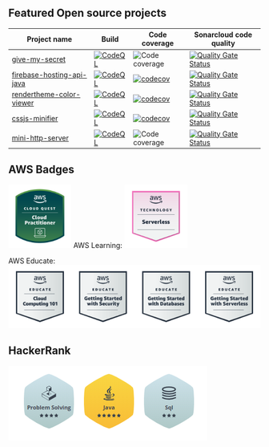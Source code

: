 ## Featured Open source projects

| Project name | Build | Code coverage | Sonarcloud code quality |
| ------------ | ----- | ------------- | ------------ |
| [give-my-secret](https://github.com/peter-szrnka/give-my-secret) | [![CodeQL](https://github.com/peter-szrnka/give-my-secret/actions/workflows/codeql.yml/badge.svg)](https://github.com/peter-szrnka/give-my-secret/actions/workflows/codeql.yml) | ![Code coverage](https://sonarcloud.io/api/project_badges/measure?project=peter-szrnka_give-my-secret-backend&metric=coverage) | [![Quality Gate Status](https://sonarcloud.io/api/project_badges/measure?project=peter-szrnka_give-my-secret-backend&metric=alert_status)](https://sonarcloud.io/summary/new_code?id=peter-szrnka_give-my-secret-backend) |
| [firebase-hosting-api-java](https://github.com/peter-szrnka/firebase-hosting-api-java) | [![CodeQL](https://github.com/szrnka-peter/firebase-hosting-api-java/actions/workflows/codeql-analysis.yml/badge.svg)](https://github.com/szrnka-peter/firebase-hosting-api-java/actions/workflows/codeql-analysis.yml) | [![codecov](https://codecov.io/gh/szrnka-peter/firebase-hosting-api-java/branch/main/graph/badge.svg?token=2TNS2ZU8ZF)](https://codecov.io/gh/szrnka-peter/firebase-hosting-api-java) | [![Quality Gate Status](https://sonarcloud.io/api/project_badges/measure?project=szrnka-peter_firebase-hosting-api-java&metric=alert_status)](https://sonarcloud.io/summary/new_code?id=szrnka-peter_firebase-hosting-api-java) |
| [rendertheme-color-viewer](https://github.com/peter-szrnka/rendertheme-color-viewer) | [![CodeQL](https://github.com/szrnka-peter/rendertheme-color-viewer/actions/workflows/codeql-analysis.yml/badge.svg)](https://github.com/szrnka-peter/rendertheme-color-viewer/actions/workflows/codeql-analysis.yml) | [![codecov](https://codecov.io/gh/szrnka-peter/rendertheme-color-viewer/branch/main/graph/badge.svg)](https://codecov.io/gh/szrnka-peter/rendertheme-color-viewer) | [![Quality Gate Status](https://sonarcloud.io/api/project_badges/measure?project=peter-szrnka_rendertheme-color-viewer&metric=alert_status)](https://sonarcloud.io/summary/new_code?id=peter-szrnka_rendertheme-color-viewer) |
| [cssjs-minifier](https://github.com/peter-szrnka/cssjs-minifier) | [![CodeQL](https://github.com/szrnka-peter/cssjs-minifier/actions/workflows/codeql.yml/badge.svg)](https://github.com/szrnka-peter/cssjs-minifier/actions/workflows/codeql.yml) | [![codecov](https://codecov.io/gh/szrnka-peter/cssjs-minifier/branch/master/graph/badge.svg)](https://codecov.io/gh/szrnka-peter/cssjs-minifier)| [![Quality Gate Status](https://sonarcloud.io/api/project_badges/measure?project=peter-szrnka_cssjs-minifier&metric=alert_status)](https://sonarcloud.io/summary/new_code?id=peter-szrnka_cssjs-minifier) |
| [mini-http-server](https://github.com/peter-szrnka/mini-http-server) | [![CodeQL](https://github.com/szrnka-peter/mini-http-server/actions/workflows/codeql.yml/badge.svg)](https://github.com/peter-szrnka/mini-http-server/actions/workflows/codeql.yml) | ![Code coverage](https://sonarcloud.io/api/project_badges/measure?project=peter-szrnka_mini-http-server&metric=coverage) | [![Quality Gate Status](https://sonarcloud.io/api/project_badges/measure?project=peter-szrnka_mini-http-server&metric=alert_status)](https://sonarcloud.io/summary/new_code?id=peter-szrnka_mini-http-server) |

## AWS Badges
<img src="aws_cloud_quest.png" width="25%" height="25%" />
AWS Learning:
<img src="aws_serverless_badge.png" width="25%" height="25%" />

AWS Educate:<br/>
<img src="aws_cloud_101.png" width="25%" height="25%" /><img src="aws_educate_security.png" width="25%" height="25%" /><img src="aws_educate_databases.png" width="25%" height="25%" /><img src="aws_educate_serverless.png" width="25%" height="25%" />

## HackerRank
![Badges](hackerrank_badges.PNG)
